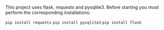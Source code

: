 This project uses flask, requests and pysqlite3. Before starting you must perform the corresponding installations:

<code>pip install requests</code>
<code>pip install pysqlite3</code>
<code>pip install flask</code>

